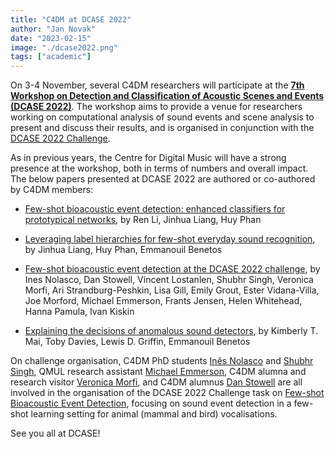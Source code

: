 ```yaml
---
title: "C4DM at DCASE 2022"
author: "Jan Novak"
date: "2023-02-15"
image: "./dcase2022.png"
tags: ["academic"]
---
```


On 3-4 November, several C4DM researchers will participate at the <b>[7th Workshop on Detection and Classification of Acoustic Scenes and Events (DCASE 2022)](https://dcase.community/workshop2022/)</b>.  The workshop aims to provide a venue for researchers working on computational analysis of sound events and scene analysis to present and discuss their results, and is organised in conjunction with the [DCASE 2022 Challenge](https://dcase.community/challenge2022/).

As in previous years, the Centre for Digital Music will have a strong presence at the workshop, both in terms of numbers and overall impact. The below papers presented at DCASE 2022 are authored or co-authored by C4DM members:

* [Few-shot bioacoustic event detection: enhanced classifiers for prototypical networks](https://qmro.qmul.ac.uk/xmlui/handle/123456789/82125), by Ren Li, Jinhua Liang, Huy Phan

* [Leveraging label hierarchies for few-shot everyday sound recognition](https://qmro.qmul.ac.uk/xmlui/handle/123456789/82109), by Jinhua Liang, Huy Phan, Emmanouil Benetos

* [Few-shot bioacoustic event detection at the DCASE 2022 challenge](https://arxiv.org/abs/2207.07911), by Ines Nolasco, Dan Stowell, Vincent Lostanlen, Shubhr Singh, Veronica Morfi, Ari Strandburg-Peshkin, Lisa Gill, Emily Grout, Ester Vidana-Villa, Joe Morford, Michael Emmerson, Frants Jensen, Helen Whitehead, Hanna Pamula, Ivan Kiskin

* [Explaining the decisions of anomalous sound detectors](https://www.turing.ac.uk/research/publications/explaining-decisions-anomalous-sound-detectors), by Kimberly T. Mai, Toby Davies, Lewis D. Griffin, Emmanouil Benetos

On challenge organisation, C4DM PhD students [Inês Nolasco](https://scholar.google.com/citations?user=C1jftogAAAAJ) and [Shubhr Singh](http://eecs.qmul.ac.uk/profiles/singhshubhr.html), QMUL research assistant [Michael Emmerson](https://www.qmul.ac.uk/sbbs/staff/michael-emmerson.html), C4DM alumna and research visitor [Veronica Morfi](https://scholar.google.com/citations?user=8izRvu4AAAAJ), and C4DM alumnus [Dan Stowell](http://www.mcld.co.uk/research/) are all involved in the organisation of the DCASE 2022 Challenge task on [Few-shot Bioacoustic Event Detection](https://dcase.community/challenge2022/task-few-shot-bioacoustic-event-detection), focusing on sound event detection in a few-shot learning setting for animal (mammal and bird) vocalisations.

See you all at DCASE!

